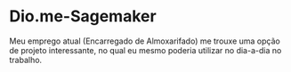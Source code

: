 # Dio.me-Sagemaker
Meu emprego atual (Encarregado de Almoxarifado) me trouxe uma opção de projeto interessante, no qual eu mesmo poderia utilizar no dia-a-dia no trabalho.
